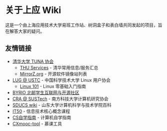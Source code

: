 # 关于上应 Wiki

这是一个由上海应用技术大学易班工作站、树洞盒子和表白墙共同发起的项目，旨在解答大家的疑问。

## 友情链接

- [清华大学 TUNA 协会](https://tuna.moe/)
	- [THU Services](https://thu.services/) - 清华常用信息/服务汇总
	- [MirrorZ.org](https://mirrorz.org/) - 开源软件镜像站列表
- [LUG @ USTC](https://lug.ustc.edu.cn/) - 中国科学技术大学 Linux 用户协会
	- [Linux 101](https://101.lug.ustc.edu.cn/) - Linux 零基础入门指南
- [BYRIO 北邮学生互联网与开源社区](https://byrio.org/)
- [CRA @ SUSTech](https://www.cra.moe/) - 南方科技大学计算机研究协会
- [SDUCS wiki](https://sducs.wiki/) - 山东大学计算机科学与技术学院百科
- [IT50](https://it50.org/zh-Hans/) - 信息技术核心概念课程
- [CS自学指南](https://csdiy.wiki/) - 计算机自学指南
- [CXmooc-tool](https://cx.icodef.com/) - 慕课工具
